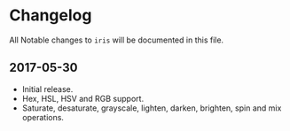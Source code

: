 # Changelog

All Notable changes to `iris` will be documented in this file.

## 2017-05-30
- Initial release.
- Hex, HSL, HSV and RGB support.
- Saturate, desaturate, grayscale, lighten, darken, brighten, spin and mix operations.
